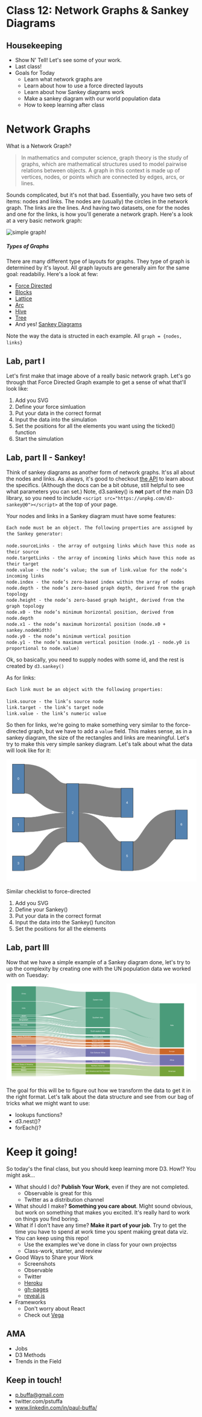 # Class 12: Network Graphs & Sankey Diagrams

## Housekeeping
  * Show N' Tell! Let's see some of your work.
  * Last class! 
  * Goals for Today
  	* Learn what network graphs are
  	* Learn about how to use a force directed layouts
  	* Learn about how Sankey diagrams work
    * Make a sankey diagram with our world population data 
    * How to keep learning after class

# Network Graphs 

What is a Network Graph?

> In mathematics and computer science, graph theory is the study of graphs, which are mathematical structures used to model pairwise relations between objects. A graph in this context is made up of vertices, nodes, or points which are connected by edges, arcs, or lines.

Sounds complicated, but it's not that bad. Essentially, you have two sets of items: nodes and links. The nodes are (usually) the circles in the network graph. The links are the lines. And having two datasets, one for the nodes and one for the links, is how you'll generate a network graph. Here's a look at a very basic network graph:

![simple graph!](https://upload.wikimedia.org/wikipedia/commons/thumb/5/5b/6n-graf.svg/2000px-6n-graf.svg.png)

##### Types of Graphs

There are many different type of layouts for graphs. They type of graph is determined by it's layout. All graph layouts are generally aim for the same goal: readabiliy. Here's a look at few:
 * [Force Directed](https://bl.ocks.org/mbostock/4062045)
  * [Blocks](https://bl.ocks.org/mbostock/afecf1ce04644ad9036ca146d2084895)
  * [Lattice](https://bl.ocks.org/mbostock/1b64ec067fcfc51e7471d944f51f1611)
 * [Arc](https://www.jasondavies.com/primos/)
 * [Hive](https://bost.ocks.org/mike/hive/)
 * [Tree](https://bl.ocks.org/mbostock/4339083)
 * And yes! [Sankey Diagrams](https://beta.observablehq.com/@mbostock/d3-sankey-diagram)

Note the way the data is structed in each example. All `graph = {nodes, links}`

## Lab, part I

Let's first make that image above of a really basic network graph. Let's go through that Force Directed Graph example to get a sense of what that'll look like:
 1. Add you SVG
 2. Define your force simluation
 3. Put your data in the correct format
 4. Input the data into the simulation
 5. Set the positions for all the elements you want using the ticked() function
 6. Start the simulation 

## Lab, part II - Sankey!

Think of sankey diagrams as another form of network graphs. It'ss all about the nodes and links. As always, it's good to checkout [the API](https://github.com/d3/d3-sankey) to learn about the specifics. (Although the docs can be a bit obtuse, still helpful to see what parameters you can set.) Note, d3.sankey() is **not** part of the main D3 library, so you need to include `<script src="https://unpkg.com/d3-sankey@0"></script>` at the top of your page.

Your nodes and links in a Sankey diagram must have some features: 

```
Each node must be an object. The following properties are assigned by the Sankey generator:

node.sourceLinks - the array of outgoing links which have this node as their source
node.targetLinks - the array of incoming links which have this node as their target
node.value - the node’s value; the sum of link.value for the node’s incoming links
node.index - the node’s zero-based index within the array of nodes
node.depth - the node’s zero-based graph depth, derived from the graph topology
node.height - the node’s zero-based graph height, derived from the graph topology
node.x0 - the node’s minimum horizontal position, derived from node.depth
node.x1 - the node’s maximum horizontal position (node.x0 + sankey.nodeWidth)
node.y0 - the node’s minimum vertical position
node.y1 - the node’s maximum vertical position (node.y1 - node.y0 is proportional to node.value)

```
Ok, so basically, you need to supply nodes with some id, and the rest is created by `d3.sankey()`

As for links:

```
Each link must be an object with the following properties:

link.source - the link’s source node
link.target - the link’s target node
link.value - the link’s numeric value
```

So then for links, we're going to make something very similar to the force-directed graph, but we have to add a `value` field. This makes sense, as in a sankey diagram, the size of the rectangles and links are meaningful. Let's try to make this very simple sankey diagram. Let's talk about what the data will look like for it: 

<img src="images/Screen Shot 2018-12-13 at 1.47.46 PM.png">

Similar checklist to force-directed
 1. Add you SVG
 2. Define your Sankey()
 3. Put your data in the correct format
 4. Input the data into the Sankey() funciton
 5. Set the positions for all the elements 


## Lab, part III

Now that we have a simple example of a Sankey diagram done, let's try to up the complexity by creating one with the UN population data we worked with on Tuesday:

<img src="images/Screen Shot 2018-12-13 at 2.22.14 PM.png">

The goal for this will be to figure out how we transform the data to get it in the right format. Let's talk about the data structure and see from our bag of tricks what we might want to use:
 * lookups functions?
 * d3.nest()?
 * forEach()?



# Keep it going! 
So today's the final class, but you should keep learning more D3. How!? You might ask...

  * What should I do?  __Publish Your Work__, even if they are not completed.
    * Observable is great for this
    * Twitter as a distribution channel
  * What should I make? __Something you care about__. Might sound obvious, but work on something that makes you excited. It's really hard to work on things you find boring.
  * What if I don't have any time? __Make it part of your job__. Try to get the time you have to spend at work time you spent making great data viz.
  * You can keep using this repo!
    * Use the examples we've done in class for your own projectss
    * Class-work, starter, and review 
  * Good Ways to Share your Work
      * Screenshots
      * Observable
      * Twitter
      * [Heroku](https://github.com/thisismetis/nyc17_dataviz7/tree/master/class13)
      * [gh-pages](https://pages.github.com/)
      * [reveal.js](http://lab.hakim.se/reveal-js/)
  * Frameworks
    * Don't worry about React
    * Check out [Vega](https://vega.github.io/vega/)

## AMA
* Jobs
* D3 Methods
* Trends in the Field


## Keep in touch!
 * p.buffa@gmail.com
 * twitter.com/pstuffa
 * www.linkedin.com/in/paul-buffa/


